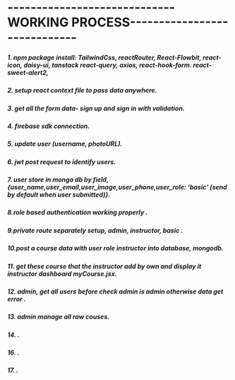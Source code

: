 # -----------------------------WORKING PROCESS-----------------------------

##### 1. npm package install: TailwindCss, reactRouter, React-Flowbit, react-icon, daisy-ui, tanstack react-query, axios, react-hook-form. react-sweet-alert2,

##### 2. setup react context file to pass data anywhere.

##### 3. get all the form data- sign up and sign in with validation.

##### 4. firebase sdk connection.

##### 5. update user (username, photoURL).

##### 6. jwt post request to identify users.

##### 7. user store in mongo db by field, {user_name,user_email,user_image,user_phone,user_role: ‘basic’ (send by default when user submitted)}.

##### 8.role based authentication working properly .

##### 9.private route separately setup, admin, instructor, basic .

##### 10.post a course data with user role instructor into database, mongodb.

##### 11. get these course that the instructor add by own and display it instructor dashboard myCourse.jsx.

##### 12. admin, get all users before check admin is admin otherwise data get error .

##### 13. admin manage all raw couses.

##### 14. .

##### 16. .

##### 17. .
